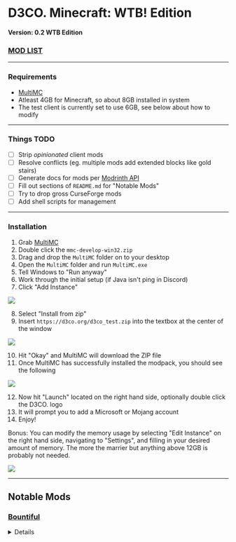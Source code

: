 # D3CO. Minecraft: WTB! Edition
**Version: 0.2 WTB Edition**

### [MOD LIST](https://github.com/Deaths-Consortium/mc/blob/main/README.md)
-------
### Requirements
- [MultiMC](https://multimc.org/)
- Atleast 4GB for Minecraft, so about 8GB installed in system
- The test client is currently set to use 6GB, see below about how to modify
--------

### Things TODO
- [ ] Strip *opinionated* client mods
- [ ] Resolve conflicts (eg. multiple mods add extended blocks like gold stairs)
- [ ] Generate docs for mods per [Modrinth API](https://docs.modrinth.com/api-spec/)
- [ ] Fill out sections of `README.md` for "Notable Mods"
- [ ] Try to drop gross CurseForge mods
- [ ] Add shell scripts for management

--------

### Installation
1. Grab [MultiMC](https://multimc.org/)
2. Double click the `mmc-develop-win32.zip`
3. Drag and drop the `MultiMC` folder on to your desktop
4. Open the `MultiMC` folder and run `MultiMC.exe`
5. Tell Windows to "Run anyway"
6. Work through the initial setup (if Java isn't ping in Discord)
7. Click "Add Instance"

![](https://quad.pe/e/Ji2PWvy1GN.png)

8. Select "Install from zip"
9. Insert `https://d3co.org/d3co_test.zip` into the textbox at the center of the window

![](https://quad.pe/e/FLnpWpEwj2.png)

10. Hit "Okay" and MultiMC will download the ZIP file
11. Once MultiMC has successfully installed the modpack, you should see the following

![](https://quad.pe/e/PDncKJO4Wt.png)

12. Now hit "Launch" located on the right hand side, optionally double click the D3CO. logo
13. It will prompt you to add a Microsoft or Mojang account
13. Enjoy!

Bonus:
You can modify the memory usage by selecting "Edit Instance" on the right hand side, navigating to "Settings", and filling in your desired amount of memory. The more the marrier but anything above 12GB is probably not needed.

![](https://quad.pe/e/6o14ctHeMN.png)

-------------

## Notable Mods
### [Bountiful](https://modrinth.com/mod/bountiful)
<details>
  <h4>Mechanics</h4>
  Bounty boards can be found throughout the world in villages, and they'll generate bounties inside of them. These bounties often ask for you to bring back an item, or kill some mobs in return for whatever rewards they're offering. If you can complete the bounty, you just have to bring it back to the bounty board and right click the board to redeem your rewards!

  <h4>Decrees</h4>
  There exists another item as well, called a Decree. A Decree determines what kind of bounties show up on a bounty board. For example, an Armorsmith's Decree makes it so that objectives and rewards related to armor show up on the board (leather, iron, chestplates, boots, etc). You can have up to three decrees on a bounty board at once, and it will mix and match objectives and rewards from all three when new bounties appear!
  You can find new Decrees as rewards for certain bounties, or make your own. Crafting your own will create a random decree when
  <h4>Bounty Tiers</h4>
  Just like items, bounties can have different tiers of rarity. Some bounty rewards are more rare than others, and bounties with higher rarity have a better chance of having these more rare rewards! Rarity follows the same pattern as in vanilla: Common, Uncommon, Rare and Epic (with a Legendary tier added on..)

  <h4>Reputation</h4>
  All bounty boards have their own value associated with them called "Reputation". As you turn in more bounties, this number goes up! The higher the reputation, the more often rare bounties show up on the bounty board. Some bounty rewards may not even show up until you reach high enough reputations.
</details>